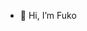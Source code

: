 - 👋 Hi, I’m Fuko

<!---
fuko-dev/fuko-dev is a ✨ special ✨ repository because its `README.md` (this file) appears on your GitHub profile.
You can click the Preview link to take a look at your changes.
--->
